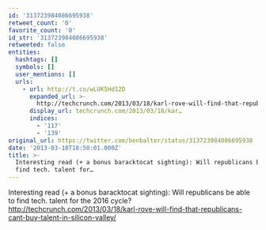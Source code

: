 ```yaml
---
id: '313723984086695938'
retweet_count: '0'
favorite_count: '0'
id_str: '313723984086695938'
retweeted: false
entities:
  hashtags: []
  symbols: []
  user_mentions: []
  urls:
    - url: http://t.co/wLUK5Hd12D
      expanded_url: >-
        http://techcrunch.com/2013/03/18/karl-rove-will-find-that-republicans-cant-buy-talent-in-silicon-valley/
      display_url: techcrunch.com/2013/03/18/kar…
      indices:
        - '117'
        - '139'
original_url: https://twitter.com/benbalter/status/313723984086695938
date: '2013-03-18T18:50:01.000Z'
title: >-
  Interesting read (+ a bonus baracktocat sighting): Will republicans be able to
  find tech. talent for…
---
```


Interesting read (+ a bonus baracktocat sighting): Will republicans be able to find tech. talent for the 2016 cycle? http://techcrunch.com/2013/03/18/karl-rove-will-find-that-republicans-cant-buy-talent-in-silicon-valley/